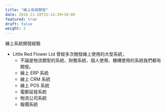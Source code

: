 ```yaml
---
title: "線上系統開發"
date: 2018-11-28T15:14:39+10:00
featured: true
draft: false
weight: 2
---
```


線上系統開發經驗

- Little Red Flower Ltd 曾經多次開發線上使用的大型系統，
  - 不論是物流類型的系統、財務系統、個人使用、機構使用的系統我們都有開發。
  - 線上 ERP 系統
  - 線上 CRM 系統
  - 線上 POS 系統
  - 電郵延發系統
  - 物流公司系統
  - 報價系統
